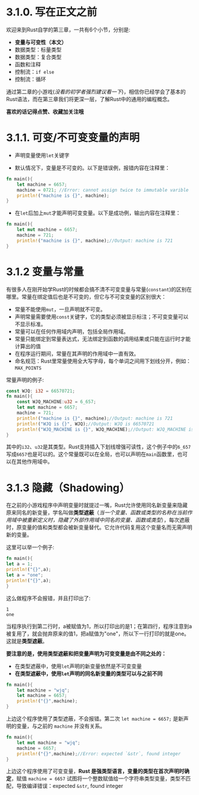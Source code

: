 # 3.1.0. 写在正文之前
欢迎来到Rust自学的第三章，一共有6个小节，分别是:
- **变量与可变性（本文）**
- 数据类型：标量类型
- 数据类型：复合类型
- 函数和注释
- 控制流：`if else`
- 控制流：循环

通过第二章的小游戏(*没看的初学者强烈建议看一下*)，相信你已经学会了基本的Rust语法，而在第三章我们将更深一层，了解Rust中的通用的编程概念。

**喜欢的话记得点赞、收藏加关注哦**

# 3.1.1. 可变/不可变变量的声明
- 声明变量使用`let`关键字

- 默认情况下，变量是不可变的。以下是错误例，报错内容在注释里：
```rust
fn main(){
	let machine = 6657;
	machine = 0721; //Error: cannot assign twice to immutable varible
	println!("machine is {}", machine);
}
```

- 在`let`后加上`mut`才能声明可变变量。以下是成功例，输出内容在注释里：
```rust
fn main(){
	let mut machine = 6657;
	machine = 721;
	println!("machine is {}", machine);//Output: machine is 721
}
```

# 3.1.2 变量与常量
有很多人在刚开始学Rust的时候都会搞不清不可变变量与常量(`constant`)的区别在哪里。常量在绑定值后也是不可变的，但它与不可变变量的区别很大：
- 常量不能使用`mut`，一旦声明就不可变。
- 声明常量需要使用`const`关键字，它的类型必须被显示标注；不可变变量可以不显示标准。
- 常量可以在任何作用域内声明，包括全局作用域。
- 常量只能绑定到常量表达式，无法绑定到函数的调用结果或只能在运行时才能计算出的值
- 在程序运行期间，常量在其声明的作用域中一直有效。
- 命名规范：Rust里常量使用全大写字母，每个单词之间用下划线分开，例如：`MAX_POINTS`

常量声明的例子:
```rust
const WJQ: i32 = 66570721;  
fn main(){  
    const WJQ_MACHINE:u32 = 6_657;  
    let mut machine = 6657;  
    machine = 721;  
    println!("machine is {}", machine);//Output: machine is 721  
    println!("WJQ is {}", WJQ);//Output: WJQ is 66570721  
    println!("WJQ_MACHINE is {}", WJQ_MACHINE);//Output: WJQ_MACHINE is 6657  
}
```
其中的`i32`、`u32`是其类型。Rust支持插入下划线增强可读性，这个例子中的`6_657`写成`6657`也是可以的。这个常量既可以在全局，也可以声明在`main`函数里，也可以在其他作用域中。

# 3.1.3 隐藏（Shadowing）
在之前的小游戏程序中声明变量时就提过一嘴，Rust允许使用同名新变量来隐藏原来同名的新变量，学名叫做**类型遮蔽**（*当一个变量、函数或类型的名称在当前作用域中被重新定义时，隐藏了外部作用域中同名的变量、函数或类型*），每次遮蔽时，原变量的值和类型都会被新变量替代。它允许代码复用这个变量名而无需声明新的变量。

  这里可以举一个例子:
```rust
fn main(){
let a = 1;
println!("{}",a);
let a = "one";
println!("{}",a);
}
```
这么做程序不会报错，并且打印出了:
```
1
one
```
当程序执行到第二行时，a被赋值为1，所以打印出的是1；在第四行，程序注意到a被复用了，就会抛弃原来的值1，把a赋值为"one"，所以下一行打印的就是one。这就是**类型遮蔽**。

**要注意的是，使用类型遮蔽和把变量声明为可变变量是由不同之处的：**
- 在类型遮蔽中，使用`let`声明的新变量依然是不可变变量
- **在类型遮蔽中，使用`let`声明的同名新变量的类型可以与之前不同**
```rust
fn main(){
	let machine = "wjq";
	let machine = 6657;
	println!("{}",machine);
}
```
上边这个程序使用了类型遮蔽，不会报错。第二次 `let machine = 6657;` 是新声明的变量，与之前的 `machine` 并没有关系。

```rust
fn main(){  
    let mut machine = "wjq";  
    machine = 6657;  
    println!("{}",machine);//Error: expected `&str`, found integer
}
```
上边这个程序使用了可变变量，**Rust 是强类型语言，变量的类型在首次声明时确定**，赋值 `machine = 6657` 试图将一个整数赋值给一个字符串类型变量，类型不匹配，导致编译错误：expected `&str`, found integer
